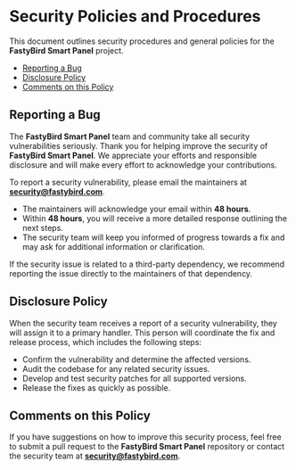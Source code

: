 # Security Policies and Procedures

This document outlines security procedures and general policies for the **FastyBird Smart Panel** project.

- [Reporting a Bug](#reporting-a-bug)
- [Disclosure Policy](#disclosure-policy)
- [Comments on this Policy](#comments-on-this-policy)

## Reporting a Bug

The **FastyBird Smart Panel** team and community take all security vulnerabilities seriously. Thank you for helping improve the security of **FastyBird Smart Panel**. We appreciate your efforts and responsible disclosure and will make every effort to acknowledge your contributions.

To report a security vulnerability, please email the maintainers at **security@fastybird.com**.

- The maintainers will acknowledge your email within **48 hours**.
- Within **48 hours**, you will receive a more detailed response outlining the next steps.
- The security team will keep you informed of progress towards a fix and may ask for additional information or clarification.

If the security issue is related to a third-party dependency, we recommend reporting the issue directly to the maintainers of that dependency.

## Disclosure Policy

When the security team receives a report of a security vulnerability, they will assign it to a primary handler. This person will coordinate the fix and release process, which includes the following steps:

- Confirm the vulnerability and determine the affected versions.
- Audit the codebase for any related security issues.
- Develop and test security patches for all supported versions.
- Release the fixes as quickly as possible.

## Comments on this Policy

If you have suggestions on how to improve this security process, feel free to submit a pull request to the **FastyBird Smart Panel** repository or contact the security team at **security@fastybird.com**.
